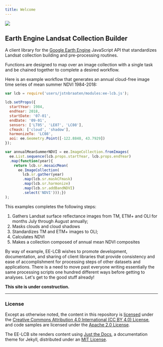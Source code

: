 ```yaml
---
title: Welcome
---
```


<img src='https://jdbcode.github.io/EE-LCB/assets/images/ee-lcb-logo.svg'>

## Earth Engine Landsat Collection Builder

A client library for the [Google Earth Engine](https://earthengine.google.com/) JavaScript API that standardizes 
Landsat collection building and pre-processing routines.

Functions are designed to map over an image collection with a single task and be chained
together to complete a desired workflow.

Here is an example workflow that generates an annual cloud-free image time series
of mean summer NDVI 1984-2018:

```js
var lcb = require('users/jstnbraaten/modules:ee-lcb.js'); 

lcb.setProps({
  startYear: 1984,
  endYear: 2018,
  startDate: '07-01',
  endDate: '09-01',
  sensors: ['LT05', 'LE07', 'LC08'],
  cfmask: ['cloud', 'shadow'],
  harmonizeTo: 'LC08',
  aoi: ee.Geometry.Point([-122.8848, 43.7929])
});

var annualMeanSummerNDVI = ee.ImageCollection.fromImages(
  ee.List.sequence(lcb.props.startYear, lcb.props.endYear)
  .map(function(year){
    return lcb.sr.mosaicMean(
      ee.ImageCollection(
        lcb.sr.gather(year)
        .map(lcb.sr.maskCFmask)
        .map(lcb.sr.harmonize)
        .map(lcb.sr.addBandNDVI)
        .select('NDVI')));})
);
```

This examples completes the following steps:

1. Gathers Landsat surface reflectance images from TM, ETM+ and OLI for months July through August annually; 
2. Masks clouds and cloud shadows
3. Standardizes TM and ETM+ images to OLI;
4. Calculates NDVI
5. Makes a collection composed of annual mean NDVI composites

By way of example, EE-LCB wishes to promote development, documentation, and sharing of client libraries that
provide consistency and ease of accomplishment for processing steps of other datasets and applications.
There is a need to move past everyone writing essentially the same processing scripts one hundred different 
ways before getting to analyses. Let's get to the good stuff already! 

**This site is under construction.**

---

### License

Except as otherwise noted, the content in this repository is [licensed](https://jdbcode.github.io/EE-LCB/terms/ee-lcb-license.html) under the
[Creative Commons Attribution 4.0 International (CC BY 4.0) License](https://creativecommons.org/licenses/by/4.0/), and
code samples are licensed under the [Apache 2.0 License](http://www.apache.org/licenses/LICENSE-2.0).

The EE-LCB site renders content using [Just the Docs](https://github.com/pmarsceill/just-the-docs), 
a documentation theme for Jekyll, distributed under an [MIT License](https://jdbcode.github.io/EE-LCB/terms/ee-lcb-license.html). 






